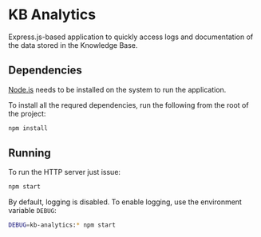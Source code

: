 # KB Analytics

Express.js-based application to quickly access logs and documentation of the data stored in the Knowledge Base.

## Dependencies

[Node.is](https://nodejs.org/) needs to be installed on the system to run the application.

To install all the requred dependencies, run the following from the root of the project:

```bash
npm install
```

## Running

To run the HTTP server just issue:

```bash
npm start
```

By default, logging is disabled. To enable logging, use the environment variable `DEBUG`:

```bash
DEBUG=kb-analytics:* npm start
```
